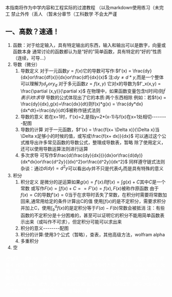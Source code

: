本指南将作为中学内容和工程实际的过渡教程
（以及markdown使用练习（未完工 禁止外传（丢人
（暂未分章节（工科数学 不会太严谨
## 一、高数？速通！
1. 函数：对于给定输入，具有特定输出的东西，输入和输出可以是数字，向量或函数本身
通常讨论的函数都认为是“好的”简单函数，具有特定的“好的”性质（连续，可导…）
2. 导数（微分）
	1. 导数定义
	对于一元函数$y=f(x)$它的导数可写作:$f'(x) = \frac{dy}{dx}or\frac{df(x)}{dx}or\frac{df}{dx}(x)$
	注:$dy \neq d*y$,而是一个整体可以理解为$d_yory_d$
	对于多元函数$z = f(x,y)$ 它对x的导数为$f'_x(x,y) = \frac{\partial (x,y)}{\partial x}$
	在物理中，如果函数变量包含t(时间)则$\dot f表示对t求导$
	导数的公式体现出了它的本质:两个东西相除
	例如：若$f(x) = \frac{dy}{dx},g(x)=\frac{dx}{dt}则f(x)*g(x) = \frac{dy*dx}{dx*dt}=\frac{dy}{dt}$被称作链式法则
	2. 导数的意义
	若在x=1时，f'(x)=2,是指y=2*(x-1)与f(x)在x=1处相切--------配图
	3. 导数的计算
	对于一元函数，$f'(x) = \frac{f(x+ \Delta x)}{\Delta x}当\Delta x足够小的时候的值，或写成\frac{f(x+ dx)}{dx}$
	可以通过这个公式推导出许多常见函数的导数公式，整理成导数表，暂略
	除了使用定义，还可以使用导数运算法则进行运算<font color=#ffffff>之后从网上找个md格式的教程cv过来</font>
	4. 多次求导
	可写作$\frac{d(\frac{dy}{dx})}{dx}or\frac{d(dy)}{dx*dx}or\frac{d^2y}{(dx)^2}or\frac{d^2y}{dx^2}$
	同样遵守链式法则
杂谈：通过$d(dy)=d^2y$可以看出$dy$并不只是代表$d_y$而是具有特殊的意义
3. 积分
	1. 积分定义
	是微分的逆运算如果$g(x)=f'(x)则f(x)=\int g(x)+C$其中$C$是一个常数
	或写作$F(x) = \int f(x)+C==F'(x)=f(x),F(x)$被称作原函数
	由于$f(x)=C$的导数$f'(x)=0$当于在求导时丢失了常数，在积分时需要将常数加回来,通常用给定的条件计算出C的值
	使用$\int f(x)$的是不定积分，需要求积分并加上C，使用$\int^a_bf(x)$的是定积分等于$F(a)-F(b)$常数会被抵消
	注：有些函数的不定积分是十分困难的，甚至可以证明它的积分不能用简单函数表示出来（或叫作不可求），但定积分可能可以求出来
	2. 积分的意义--------配图
	3. 积分的计算:使用3个公式（暂略），查表，其他高级方法，wolfram alpha
	4. 多重积分
4. 空


<font color=#ffffff>
计划项：
微积分：微分，积分，链式法则，微分方程，泰勒级数，数值积分，傅里叶
线代：简化
力学：力矩，力偶，欧拉刚体旋转方程，应力，应变，挠度，失稳，振动
热力学：热阻，传导，对流，辐射
水力学：水头，水损
电机学：磁链，磁场
电路：数电，模电
软件：Geogebra,calcbad，wolfram alpha
程序:cpp，java，glsl
机械:
建筑:
光学:
机械制图:画法几何，cad
材料成型:
硬件:pcb
航天:二体轨道计算，储罐应力计算，发动机计算
</font>
